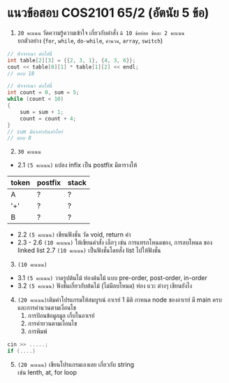# แนวข้อสอบ COS2101 65/2 (อัตนัย 5 ข้อ)

1. `20 คะแนน` วัดความรู้ความเข้าใจ เกี่ยวกับคำสั่ง `มี 10 ข้อย่อย ข้อละ 2 คะแนน` \
   ยกตัวอย่าง (`for`, `while`, `do-while`, `คำนวน`, `array`, `switch`)

```cpp
// พิจจารณา ต่อไปนี้
int table[2][3] = {{2, 3, 1}, {4, 3, 6}};
cout << table[0][1] * table[1][2] << endl;
// ตอบ 18

// พิจจารณา ต่อไปนี้
int count = 0, sum = 5;
while (count < 10)
{
    sum = sum + 1;
    count = count + 4;
}
// sum มีค่าเท่ากับเท่าไหร่
// ตอบ 8
```

2. `30 คะแนน`

- 2.1 `(5 คะแนน)` แปลง infix เป็น postfix มีตารางให้

| token | postfix | stack |
| ----- | ------- | ----- |
| A     | ?       | ?     |
| '+'   | ?       | ?     |
| B     | ?       | ?     |

- 2.2 `(5 คะแนน)` เขียนฟังชั่น วัด void, return ค่า
- 2.3 - 2.6 `(10 คะแนน)` ให้เขียนคำสั่ง เล็กๆ เช่น การแทรกโหนดของ, การลบโหนด ของ linked list
  2.7 `(10 คะแนน)` เป็นฟังชั่นโดยสั่ง list ไปให้ฟังชั่น

3. `(10 คะแนน)`

- 3.1 `(5 คะแนน)` วาดรูปต้นไม้ ท่องต้นไม้ แบบ pre-order, post-order, in-order
- 3.2 `(5 คะแนน)` ฟังชั่นเกี่ยวกับต้นไม้ (ไม่มีลบโหนด) ท่อง แวะ ต่างๆ เขียนยังไง

4. `(20 คะแนน)`เติมคำโปรแกรมให้สมบูรณ์ อาเรย์ 1 มิติ กาหนด node ของอาเรย์ มี main ครบ และการคำนวนตามเงื่อนไข
   1. การป้อนข้อมูลมูล เก็บในอาเรย์
   2. การคำยวนตามเงื่อนไข
   3. การพิมพ์

```cpp
cin >> .....;
if (....)
```

5. `(20 คะแนน)` เขียนโปรแกรมเองเลย เกี่ยวกับ string \
   เช่น lenth, at, for loop
